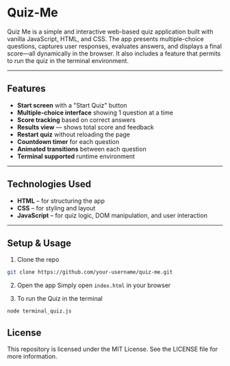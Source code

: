 # Quiz-Me
Quiz Me is a simple and interactive web-based quiz application built with vanilla JavaScript, HTML, and CSS. The app presents multiple-choice questions, captures user responses, evaluates answers, and displays a final score—all dynamically in the browser.
It also includes a feature that permits to run the quiz in the terminal environment.

---
## Features
- **Start screen** with a "Start Quiz" button
- **Multiple-choice interface** showing 1 question at a time
- **Score tracking** based on correct answers
- **Results view** — shows total score and feedback
- **Restart quiz** without reloading the page
- **Countdown timer** for each question
- **Animated transitions** between each question
- **Terminal supported** runtime environment

---
## Technologies Used
- **HTML** – for structuring the app
- **CSS** – for styling and layout
- **JavaScript** – for quiz logic, DOM manipulation, and user interaction

---
## Setup & Usage
1. Clone the repo
```bash
git clone https://github.com/your-username/quiz-me.git
```
2. Open the app
Simply open `index.html` in your browser

3. To run the Quiz in the terminal
```bash
node terminal_quiz.js
```

## License
This repository is licensed under the MIT License. See the LICENSE file for more information.